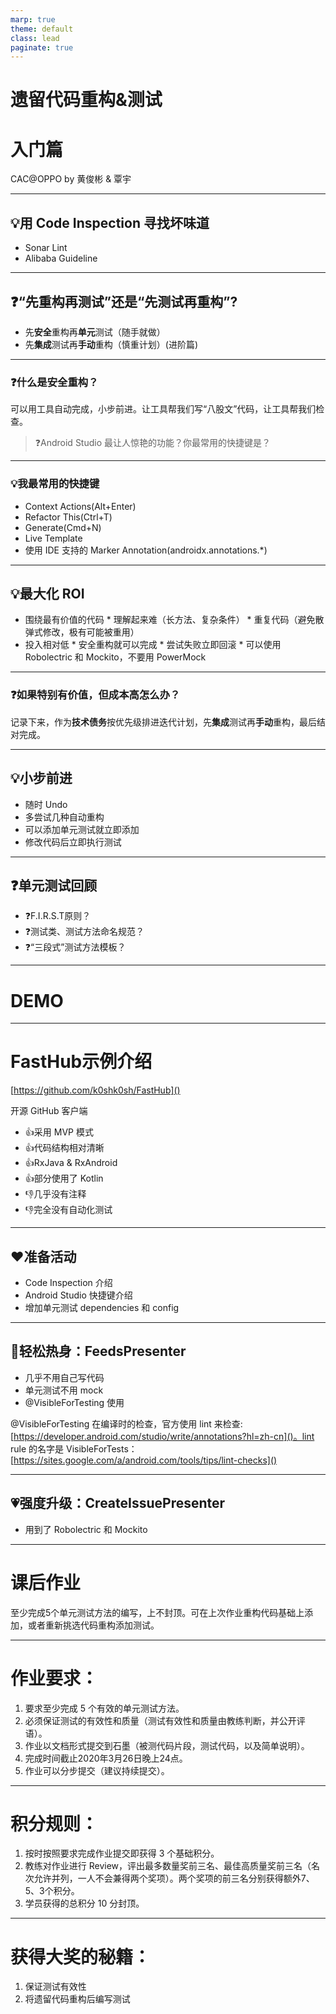 ```yaml
---
marp: true
theme: default
class: lead
paginate: true
---
```

<!-- _class: invert -->

# <!--fit--> 遗留代码重构&测试
# 入门篇

CAC@OPPO by 黄俊彬 & 覃宇

<!-- 遗留代码重构&测试(入门篇)

1. 先重构还是先测试？
2. 如何进行安全重构？
3. 单元测试真的很难写吗？

理念介绍（约30分钟）
代码展示（约60分钟）
回顾讨论（约20分钟） -->

---

## :bulb:用 Code Inspection 寻找坏味道

* Sonar Lint
* Alibaba Guideline

---

## :question:“先重构再测试”还是“先测试再重构”?

* 先**安全**重构再**单元**测试（随手就做）
* 先**集成**测试再**手动**重构（慎重计划）(进阶篇)

---

### :question:什么是安全重构？

可以用工具自动完成，小步前进。让工具帮我们写“八股文”代码，让工具帮我们检查。

>  :question:Android Studio 最让人惊艳的功能？你最常用的快捷键是？

---

### :bulb:我最常用的快捷键

* Context Actions(Alt+Enter)
* Refactor This(Ctrl+T)
* Generate(Cmd+N)
* Live Template
* 使用 IDE 支持的 Marker Annotation(androidx.annotations.*)

---

## :bulb:最大化 ROI

* 围绕最有价值的代码
      * 理解起来难（长方法、复杂条件）
      * 重复代码（避免散弹式修改，极有可能被重用）
* 投入相对低
      * 安全重构就可以完成
      * 尝试失败立即回滚
      * 可以使用 Robolectric 和 Mockito，不要用 PowerMock

---

### :question:如果特别有价值，但成本高怎么办？

记录下来，作为**技术债务**按优先级排进迭代计划，先**集成**测试再**手动**重构，最后结对完成。

---

## :bulb:小步前进

* 随时 Undo
* 多尝试几种自动重构
* 可以添加单元测试就立即添加
* 修改代码后立即执行测试

---


## :question:单元测试回顾

* :question:F.I.R.S.T原则？
* :question:测试类、测试方法命名规范？
* :question:“三段式”测试方法模板？

---

<!-- _class: invert -->

# <!--fit-->  DEMO

---

# FastHub示例介绍

[https://github.com/k0shk0sh/FastHub]()

开源 GitHub 客户端

- :+1:采用 MVP 模式
- :+1:代码结构相对清晰
- :+1:RxJava & RxAndroid
- :+1:部分使用了 Kotlin
- :-1:几乎没有注释
- :-1:完全没有自动化测试

---

## :heart:准备活动

- Code Inspection 介绍
- Android Studio 快捷键介绍
- 增加单元测试 dependencies 和 config

---

## :heartbeat:轻松热身：FeedsPresenter

- 几乎不用自己写代码
- 单元测试不用 mock
- @VisibleForTesting 使用

@VisibleForTesting 在编译时的检查，官方使用 lint 来检查:[https://developer.android.com/studio/write/annotations?hl=zh-cn]()。lint rule 的名字是 VisibleForTests：[https://sites.google.com/a/android.com/tools/tips/lint-checks]()

<!-- 1. 代码上下文讲解
1. 第一步：提取方法，@NonNull
2. 第二步：简化 return，if/eles，Alt+Enter
3. 第三步：提取条件方法
4. 第四步：使用@VisibleForTesting，提高方法 access level
5. 第五步：编写单元测试，命名回顾，Live template
6. 第六步：用 Truth 提高断言可读性 -->
   

---

## :heartpulse:强度升级：CreateIssuePresenter

- 用到了 Robolectric 和 Mockito

<!-- 第一步：功能及代码上下文理解
互动话题1：大家觉得这段代码有那些坏味道？
第二步：抽取封装函数参数
第三步：提取条件方法
第四步：简化 return，if/eles
互动话题2：如何快速创建一个测试类？
第五步：编写单元测试，Android依赖mockito进行行为校验
互动话题3：android.text.TextUtils not mocked问题？
第六步：Android依赖rebolectric，SDK版本问题
第七部：完成所有条件测试case，显示方法覆盖率
第八部：总结对比重构前后代码，阅读性及代码可测试性 -->

---

# 课后作业

至少完成5个单元测试方法的编写，上不封顶。可在上次作业重构代码基础上添加，或者重新挑选代码重构添加测试。

---

# 作业要求：
1. 要求至少完成 5 个有效的单元测试方法。
2. 必须保证测试的有效性和质量（测试有效性和质量由教练判断，并公开评语）。
3. 作业以文档形式提交到石墨（被测代码片段，测试代码，以及简单说明）。
4. 完成时间截止2020年3月26日晚上24点。
5. 作业可以分步提交（建议持续提交）。

---

# 积分规则：
1. 按时按照要求完成作业提交即获得 3 个基础积分。
2. 教练对作业进行 Review，评出最多数量奖前三名、最佳高质量奖前三名（名次允许并列，一人不会兼得两个奖项）。两个奖项的前三名分别获得额外7、5、3个积分。
3. 学员获得的总积分 10 分封顶。

---

# 获得大奖的秘籍：
1. 保证测试有效性
2. 将遗留代码重构后编写测试

